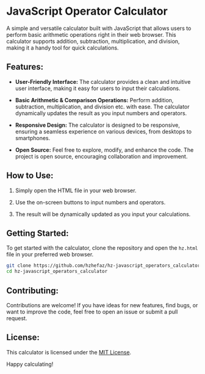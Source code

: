 # JavaScript Operator Calculator

A simple and versatile calculator built with JavaScript that allows users to perform basic arithmetic operations right in their web browser. This calculator supports addition, subtraction, multiplication, and division, making it a handy tool for quick calculations.

## Features:

- **User-Friendly Interface:** The calculator provides a clean and intuitive user interface, making it easy for users to input their calculations.

- **Basic Arithmetic & Comparison Operations:** Perform addition, subtraction, multiplication, and division etc. with ease. The calculator dynamically updates the result as you input numbers and operators.

- **Responsive Design:** The calculator is designed to be responsive, ensuring a seamless experience on various devices, from desktops to smartphones.

- **Open Source:** Feel free to explore, modify, and enhance the code. The project is open source, encouraging collaboration and improvement.

## How to Use:

1. Simply open the HTML file in your web browser.

2. Use the on-screen buttons to input numbers and operators.

3. The result will be dynamically updated as you input your calculations.

## Getting Started:

To get started with the calculator, clone the repository and open the `hz.html` file in your preferred web browser.

```bash
git clone https://github.com/hzhefaz/hz-javascript_operators_calculator.git
cd hz-javascript_operators_calculator
```

## Contributing:

Contributions are welcome! If you have ideas for new features, find bugs, or want to improve the code, feel free to open an issue or submit a pull request.

## License:

This calculator is licensed under the [MIT License](LICENSE).

Happy calculating!

